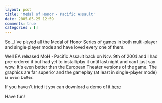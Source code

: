 ```yaml
---
layout: post
title: 'Medal of Honor - Pacific Assault'
date: 2005-05-25 12:59
comments: true
categories : []
---  
```


So...I've played all the Medal of Honor Series of games in both multi-player and single-player mode and have loved every one of them.

Well EA released MoH - Pacific Assault back on Nov. 9th of 2004 and I had pre-ordered it but had yet to install/play it until last night and can I just say wow. It's even better than the European Theater versions of the game. The graphics are far superior and the gameplay (at least in single-player mode) is even better.

If you haven't tried it you can download a demo of it <a href="http://www.eagames.com/official/moh/pacassault/us/home.jsp">here</a>

Have fun!

